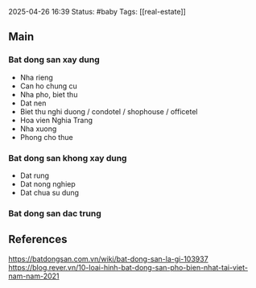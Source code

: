  2025-04-26 16:39
Status: #baby
Tags: [[real-estate]]
## Main
### Bat dong san xay dung
- Nha rieng
- Can ho chung cu
- Nha pho, biet thu
- Dat nen
- Biet thu nghi duong / condotel / shophouse / officetel
- Hoa vien Nghia Trang
- Nha xuong
- Phong cho thue
###  Bat dong san khong xay dung
- Dat rung
- Dat nong nghiep
- Dat chua su dung
### Bat dong san dac trung


## References


https://batdongsan.com.vn/wiki/bat-dong-san-la-gi-103937
https://blog.rever.vn/10-loai-hinh-bat-dong-san-pho-bien-nhat-tai-viet-nam-nam-2021